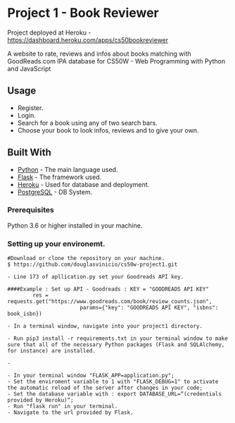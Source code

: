 # Project 1 - Book Reviewer 

Project deployed at Heroku - https://dashboard.heroku.com/apps/cs50bookreviewer

A website to rate, reviews and infos about books matching with GoodReads.com IPA database for 
CS50W - Web Programming with Python and JavaScript

## Usage

- Register. 
- Login. 
- Search for a book using any of two search bars.
- Choose your book to look infos, reviews and to give your own. 

## Built With

* [Python](https://docs.python.org/3/) - The main language used.
* [Flask](https://flask.palletsprojects.com/en/1.1.x/) - The framework used. 
* [Heroku](https://dashboard.heroku.com/login) - Used for database and deployment.
* [PostgreSQL](https://www.postgresql.org/docs/) - DB System.


### Prerequisites

Python 3.6 or higher installed in your machine. 


### Setting up your environemt. 

```
#Download or clone the repository on your machine. 
$ https://github.com/douglasvinicio/cs50w-project1.git

- Line 173 of apllication.py set your Goodreads API key.

####Example : Set up API - Goodreads : KEY = "GOODREADS API KEY"
        res = requests.get("https://www.goodreads.com/book/review_counts.json",
                       params={"key": "GOODREADS API KEY", "isbns": book_isbn})

- In a terminal window, navigate into your project1 directory.

- Run pip3 install -r requirements.txt in your terminal window to make sure that all of the necessary Python packages (Flask and SQLAlchemy, for instance) are installed.

- 

- In your terminal window "FLASK_APP=application.py"; 
- Set the enviroment variable to 1 with "FLASK_DEBUG=1" to activate the automatic reload of the server after changes in your code;
- Set the database variable with : export DATABASE_URL=“(credentials provided by Heroku)“;
- Run "flask run" in your terminal. 
- Navigate to the url provided by Flask. 


```

